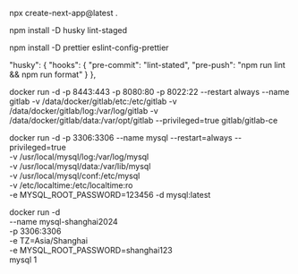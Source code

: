 npx create-next-app@latest .

npm install -D husky lint-staged

npm install -D prettier eslint-config-prettier

"husky": {
"hooks": {
"pre-commit": "lint-stated",
"pre-push": "npm run lint && npm run format"
}
},

docker run -d -p 8443:443 -p 8080:80 -p 8022:22 --restart always --name gitlab -v /data/docker/gitlab/etc:/etc/gitlab -v /data/docker/gitlab/log:/var/log/gitlab -v /data/docker/gitlab/data:/var/opt/gitlab --privileged=true gitlab/gitlab-ce

docker run -d -p 3306:3306 --name mysql --restart=always --privileged=true \
-v /usr/local/mysql/log:/var/log/mysql \
-v /usr/local/mysql/data:/var/lib/mysql \
-v /usr/local/mysql/conf:/etc/mysql \
-v /etc/localtime:/etc/localtime:ro \
-e MYSQL_ROOT_PASSWORD=123456 -d mysql:latest

docker run -d \
 --name mysql-shanghai2024 \
 -p 3306:3306 \
 -e TZ=Asia/Shanghai \
 -e MYSQL_ROOT_PASSWORD=shanghai123 \
 mysql
1
